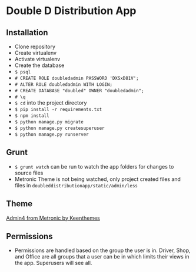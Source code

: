 # Double D Distribution App

## Installation
 * Clone repository
 * Create virtualenv
 * Activate virtualenv
 * Create the database
  * `$ psql`
  * `# CREATE ROLE doubledadmin PASSWORD 'DXSxD81V';`
  * `# ALTER ROLE doubledadmin WITH LOGIN;`
  * `# CREATE DATABASE "doubled" OWNER "doubledadmin";`
  * `# \q`
 * `$ cd` into the project directory
 * `$ pip install -r requirements.txt`
 * `$ npm install`
 * `$ python manage.py migrate`
 * `$ python manage.py createsuperuser`
 * `$ python manage.py runserver`

## Grunt
 * `$ grunt watch` can be run to watch the app folders for changes to source files
 * Metronic Theme is not being watched, only project created files and files in `doubleddistributionapp/static/admin/less`

## Theme
[Admin4 from Metronic by Keenthemes](http://www.keenthemes.com/preview/metronic/theme/templates/admin4/)

## Permissions
 * Permissions are handled based on the group the user is in. Driver, Shop, and Office are all groups that a user can be in which limits their views in the app. Superusers will see all.